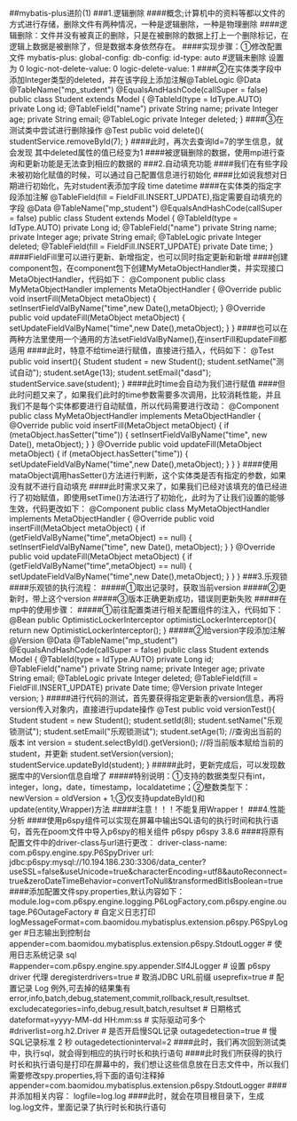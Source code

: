 ##mybatis-plus进阶(1)
###1.逻辑删除
####概念;计算机中的资料等都以文件的方式进行存储，删除文件有两种情况，一种是逻辑删除，一种是物理删除
####逻辑删除：文件并没有被真正的删除，只是在被删除的数据上打上一个删除标记，在逻辑上数据是被删除了，但是数据本身依然存在。
####实现步骤：①修改配置文件
    mybatis-plus:
      global-config:
        db-config:
          id-type: auto
          #逻辑未删除 设置为 0
          logic-not-delete-value: 0
          logic-delete-value: 1
####②在实体类字段中添加Integer类型的deleted，并在该字段上添加注解@TableLogic
    @Data
    @TableName("mp_student")
    @EqualsAndHashCode(callSuper = false)
    public class Student extends Model<Student> {
        @TableId(type = IdType.AUTO)
        private Long id;
        @TableField("name")
        private String name;
        private Integer age;
        private String email;
        @TableLogic
        private Integer deleted;
    }
####③在测试类中尝试进行删除操作
    @Test
    public void delete(){
        studentService.removeById(7);
    }
####此时，再次去查询Id=7的学生信息，就会发现 其中deleted属性的值已经变为1
####被逻辑删除的数据，使用mp进行查询和更新功能是无法查到相应的数据的
###2.自动填充功能
####我们在有些字段未被初始化赋值的时候，可以通过自己配置信息进行初始化
####比如说我想对日期进行初始化，先对student表添加字段 time datetime
####在实体类的指定字段添加注解 @TableField(fill = FieldFill.INSERT_UPDATE),指定需要自动填充的字段
    @Data
    @TableName("mp_student")
    @EqualsAndHashCode(callSuper = false)
    public class Student extends Model<Student> {
        @TableId(type = IdType.AUTO)
        private Long id;
        @TableField("name")
        private String name;
        private Integer age;
        private String email;
        @TableLogic
        private Integer deleted;
        @TableField(fill = FieldFill.INSERT_UPDATE)
        private Date time;
    }
####FieldFill里可以进行更新、新增指定，也可以同时指定更新和新增
####创建component包，在component包下创建MyMetaObjectHandler类，并实现接口MetaObjectHandler，代码如下：
    @Component
    public class MyMetaObjectHandler implements MetaObjectHandler {
        @Override
        public void insertFill(MetaObject metaObject) {
            setInsertFieldValByName("time",new Date(),metaObject);
        }
        @Override
        public void updateFill(MetaObject metaObject) {
            setUpdateFieldValByName("time",new Date(),metaObject);
        }
    }
####也可以在两种方法里使用一个通用的方法setFieldValByName(),在insertFill和updateFill都适用
####此时，特意不给time进行赋值，直接进行插入，代码如下：
    @Test
    public void insert(){
        Student student = new Student();
        student.setName("测试自动");
        student.setAge(13);
        student.setEmail("dasd");
        studentService.save(student);
    }
####此时time会自动为我们进行赋值
####但此时问题又来了，如果我们此时的time参数需要多次调用，比较消耗性能，并且我们不是每个实体都要进行自动赋值，所以代码需要进行改动：
    @Component
    public class MyMetaObjectHandler implements MetaObjectHandler {
        @Override
        public void insertFill(MetaObject metaObject) {
            if (metaObject.hasSetter("time")) {
                setInsertFieldValByName("time", new Date(), metaObject);
            }
        }
        @Override
        public void updateFill(MetaObject metaObject) {
            if (metaObject.hasSetter("time")) {
                setUpdateFieldValByName("time",new Date(),metaObject);
            }
        }
    }
####使用mataObject调用hasSetter()方法进行判断，这个实体类是否有指定的参数，如果没有就不进行自动填充
####此时需求又来了，如果我们已经对该填充的值已经进行了初始赋值，即使用setTime()方法进行了初始化，此时为了让我们设置的能够生效，代码更改如下：
    @Component
    public class MyMetaObjectHandler implements MetaObjectHandler {
        @Override
        public void insertFill(MetaObject metaObject) {
            if (getFieldValByName("time",metaObject) == null) {
                setInsertFieldValByName("time", new Date(), metaObject);
            }
        }
        @Override
        public void updateFill(MetaObject metaObject) {
            if (getFieldValByName("time",metaObject) == null) {
                setUpdateFieldValByName("time",new Date(),metaObject);
            }
        }
    }
###3.乐观锁
####乐观锁的执行流程：
#####①取出记录时，获取当前version
#####②更新时，带上这个version
#####③版本正确更新成功，错误则更新失败
#####在mp中的使用步骤：
#####①前往配置类进行相关配置组件的注入，代码如下：
    @Bean
    public OptimisticLockerInterceptor optimisticLockerInterceptor(){
        return new OptimisticLockerInterceptor();
    }
#####②给version字段添加注解 @Version
    @Data
    @TableName("mp_student")
    @EqualsAndHashCode(callSuper = false)
    public class Student extends Model<Student> {
        @TableId(type = IdType.AUTO)
        private Long id;
        @TableField("name")
        private String name;
        private Integer age;
        private String email;
        @TableLogic
        private Integer deleted;
        @TableField(fill = FieldFill.INSERT_UPDATE)
        private Date time;
        @Version
        private Integer version;
    }
#####进行代码的测试，首先要获得指定更新表的version信息，再将version传入对象内，直接进行update操作
    @Test
    public void versionTest(){
        Student student = new Student();
        student.setId(8l);
        student.setName("乐观锁测试");
        student.setEmail("乐观锁测试");
        student.setAge(1);
        //查询出当前的版本
        int version = student.selectById().getVersion();
        //将当前版本赋给当前的student，并更新
        student.setVersion(version);
        studentService.updateById(student);
    }
#####此时，更新完成后，可以发现数据库中的Version信息自增了 
#####特别说明：①支持的数据类型只有int，integer，long，date，timestamp，localdatetime；②整数类型下：newVersion = oldVersion + 1;③仅支持updateById()和update(entity,Wrapper)方法
#####注意！！！不能复用Wrapper！
###4.性能分析
####使用p6spy组件可以实现在屏幕中输出SQL语句的执行时间和执行语句，首先在poom文件中导入p6spy的相关组件
        <dependency>
            <groupId>p6spy</groupId>
            <artifactId>p6spy</artifactId>
            <version>3.8.6</version>
        </dependency>
####将原有配置文件中的driver-class与url进行更改：
    driver-class-name: com.p6spy.engine.spy.P6SpyDriver
    url: jdbc:p6spy:mysql://10.194.186.230:3306/data_center?useSSL=false&useUnicode=true&characterEncoding=utf8&autoReconnect=true&zeroDateTimeBehavior=convertToNull&transformedBitIsBoolean=true
####添加配置文件spy.properties,默认内容如下：
    module.log=com.p6spy.engine.logging.P6LogFactory,com.p6spy.engine.outage.P6OutageFactory
    # 自定义日志打印
    logMessageFormat=com.baomidou.mybatisplus.extension.p6spy.P6SpyLogger
    #日志输出到控制台
    appender=com.baomidou.mybatisplus.extension.p6spy.StdoutLogger
    # 使用日志系统记录 sql
    #appender=com.p6spy.engine.spy.appender.Slf4JLogger
    # 设置 p6spy driver 代理
    deregisterdrivers=true
    # 取消JDBC URL前缀
    useprefix=true
    # 配置记录 Log 例外,可去掉的结果集有error,info,batch,debug,statement,commit,rollback,result,resultset.
    excludecategories=info,debug,result,batch,resultset
    # 日期格式
    dateformat=yyyy-MM-dd HH:mm:ss
    # 实际驱动可多个
    #driverlist=org.h2.Driver
    # 是否开启慢SQL记录
    outagedetection=true
    # 慢SQL记录标准 2 秒
    outagedetectioninterval=2
####此时，我们再次回到测试类中，执行sql，就会得到相应的执行时长和执行语句
####此时我们所获得的执行时长和执行语句是打印在屏幕中的，我们想让这些信息放在日志文件中，所以我们需要修改spy.properties,将下面的语句注释掉
    appender=com.baomidou.mybatisplus.extension.p6spy.StdoutLogger
####并添加相关内容：
    logfile=log.log
####此时，就会在项目根目录下，生成log.log文件，里面记录了执行时长和执行语句
    